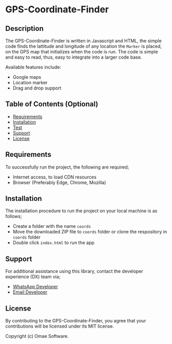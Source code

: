 # GPS-Coordinate-Finder

## Description

The GPS-Coordinate-Finder is written in Javascript and HTML, the simple code finds the lattitude and longitude of any location the `Marker` is placed, on the GPS map that initializes when the code is run. The code is simple and easy to read, thus, easy to integrate into a larger code base.  

Available features include:
- Google maps
- Location marker
- Drag and drop support


## Table of Contents (Optional)

- [Requirements](#requirements)
- [Installation](#installation)
- [Test](#test)
- [Support](#support)
- [License](#license)

## Requirements

To successfully run the project, the following are required;
- Internet access, to load CDN resources
- Browser (Preferably Edge, Chrome, Mozilla)

## Installation

The installation procedure to run the project on your local machine is as follows;

- Create a folder with the name `coords`
- Move the downloaded ZIP file to `coords` folder or clone the respository in `coords` folder
- Double click `index.html` to run the app


## Support

For additional assistance using this library, contact the developer experience (DX) team via;
- [WhatsApp Developer](https://wa.me/+260977742472)
- [Email Developer](mailto:corneliuskasokola101@gmail.com)

## License

By contributing to the GPS-Coordinate-Finder, you agree that your contributions will be licensed under its MIT license.

Copyright (c) Omae Software.
